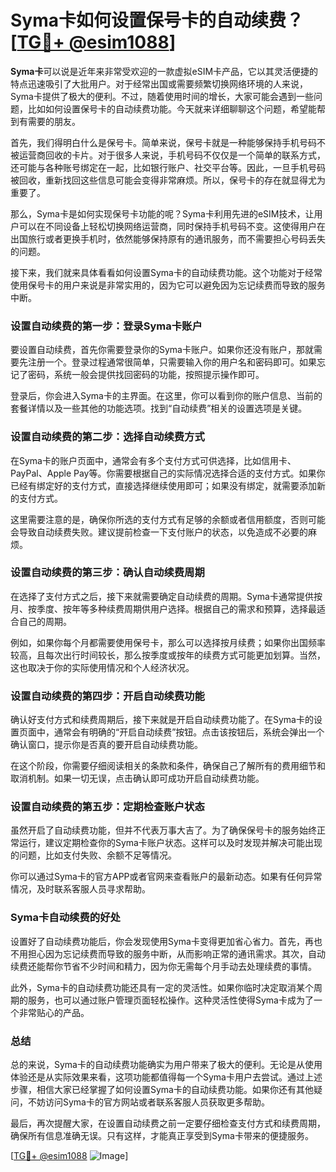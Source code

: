 # Syma卡如何设置保号卡的自动续费？[[TG💪+ @esim1088](https://t.me/s/esim1088)]

**Syma卡**可以说是近年来非常受欢迎的一款虚拟eSIM卡产品，它以其灵活便捷的特点迅速吸引了大批用户。对于经常出国或需要频繁切换网络环境的人来说，Syma卡提供了极大的便利。不过，随着使用时间的增长，大家可能会遇到一些问题，比如如何设置保号卡的自动续费功能。今天就来详细聊聊这个问题，希望能帮到有需要的朋友。

首先，我们得明白什么是保号卡。简单来说，保号卡就是一种能够保持手机号码不被运营商回收的卡片。对于很多人来说，手机号码不仅仅是一个简单的联系方式，还可能与各种账号绑定在一起，比如银行账户、社交平台等。因此，一旦手机号码被回收，重新找回这些信息可能会变得非常麻烦。所以，保号卡的存在就显得尤为重要了。

那么，Syma卡是如何实现保号卡功能的呢？Syma卡利用先进的eSIM技术，让用户可以在不同设备上轻松切换网络运营商，同时保持手机号码不变。这使得用户在出国旅行或者更换手机时，依然能够保持原有的通讯服务，而不需要担心号码丢失的问题。

接下来，我们就来具体看看如何设置Syma卡的自动续费功能。这个功能对于经常使用保号卡的用户来说是非常实用的，因为它可以避免因为忘记续费而导致的服务中断。

### 设置自动续费的第一步：登录Syma卡账户

要设置自动续费，首先你需要登录你的Syma卡账户。如果你还没有账户，那就需要先注册一个。登录过程通常很简单，只需要输入你的用户名和密码即可。如果忘记了密码，系统一般会提供找回密码的功能，按照提示操作即可。

登录后，你会进入Syma卡的主界面。在这里，你可以看到你的账户信息、当前的套餐详情以及一些其他的功能选项。找到“自动续费”相关的设置选项是关键。

### 设置自动续费的第二步：选择自动续费方式

在Syma卡的账户页面中，通常会有多个支付方式可供选择，比如信用卡、PayPal、Apple Pay等。你需要根据自己的实际情况选择合适的支付方式。如果你已经有绑定好的支付方式，直接选择继续使用即可；如果没有绑定，就需要添加新的支付方式。

这里需要注意的是，确保你所选的支付方式有足够的余额或者信用额度，否则可能会导致自动续费失败。建议提前检查一下支付账户的状态，以免造成不必要的麻烦。

### 设置自动续费的第三步：确认自动续费周期

在选择了支付方式之后，接下来就需要确定自动续费的周期。Syma卡通常提供按月、按季度、按年等多种续费周期供用户选择。根据自己的需求和预算，选择最适合自己的周期。

例如，如果你每个月都需要使用保号卡，那么可以选择按月续费；如果你出国频率较高，且每次出行时间较长，那么按季度或按年的续费方式可能更加划算。当然，这也取决于你的实际使用情况和个人经济状况。

### 设置自动续费的第四步：开启自动续费功能

确认好支付方式和续费周期后，接下来就是开启自动续费功能了。在Syma卡的设置页面中，通常会有明确的“开启自动续费”按钮。点击该按钮后，系统会弹出一个确认窗口，提示你是否真的要开启自动续费功能。

在这个阶段，你需要仔细阅读相关的条款和条件，确保自己了解所有的费用细节和取消机制。如果一切无误，点击确认即可成功开启自动续费功能。

### 设置自动续费的第五步：定期检查账户状态

虽然开启了自动续费功能，但并不代表万事大吉了。为了确保保号卡的服务始终正常运行，建议定期检查你的Syma卡账户状态。这样可以及时发现并解决可能出现的问题，比如支付失败、余额不足等情况。

你可以通过Syma卡的官方APP或者官网来查看账户的最新动态。如果有任何异常情况，及时联系客服人员寻求帮助。

### Syma卡自动续费的好处

设置好了自动续费功能后，你会发现使用Syma卡变得更加省心省力。首先，再也不用担心因为忘记续费而导致的服务中断，从而影响正常的通讯需求。其次，自动续费还能帮你节省不少时间和精力，因为你无需每个月手动去处理续费的事情。

此外，Syma卡的自动续费功能还具有一定的灵活性。如果你临时决定取消某个周期的服务，也可以通过账户管理页面轻松操作。这种灵活性使得Syma卡成为了一个非常贴心的产品。

### 总结

总的来说，Syma卡的自动续费功能确实为用户带来了极大的便利。无论是从使用体验还是从实际效果来看，这项功能都值得每一个Syma卡用户去尝试。通过上述步骤，相信大家已经掌握了如何设置Syma卡的自动续费功能。如果你还有其他疑问，不妨访问Syma卡的官方网站或者联系客服人员获取更多帮助。

最后，再次提醒大家，在设置自动续费之前一定要仔细检查支付方式和续费周期，确保所有信息准确无误。只有这样，才能真正享受到Syma卡带来的便捷服务。

[[TG💪+ @esim1088](https://t.me/s/esim1088) ![Image](https://i.postimg.cc/4NQfJmqS/Snipaste-2025-05-13-00-14-12.png)]